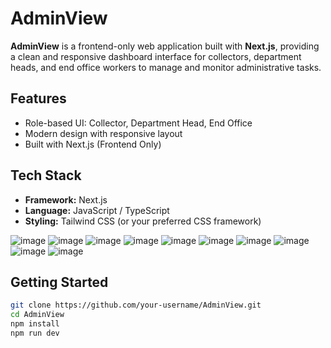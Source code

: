 # AdminView

**AdminView** is a frontend-only web application built with **Next.js**, providing a clean and responsive dashboard interface for collectors, department heads, and end office workers to manage and monitor administrative tasks.

## Features

- Role-based UI: Collector, Department Head, End Office
- Modern design with responsive layout
- Built with Next.js (Frontend Only)

## Tech Stack

- **Framework:** Next.js
- **Language:** JavaScript / TypeScript
- **Styling:** Tailwind CSS (or your preferred CSS framework)

![image](https://github.com/user-attachments/assets/73c0c62c-ea1d-45a3-a53f-511f98105e14)
![image](https://github.com/user-attachments/assets/4a6381d3-0d4a-4a7c-a71c-6886fed39aee)
![image](https://github.com/user-attachments/assets/434b03ba-7486-4038-b095-db14d65e2cb1)
![image](https://github.com/user-attachments/assets/54cde6ad-e857-47cc-b068-21742e8bcdfb)
![image](https://github.com/user-attachments/assets/72d32261-96a9-4439-a2e9-3fef97f0433c)
![image](https://github.com/user-attachments/assets/9f5aead4-46fd-4194-b492-1841b3ae29c4)
![image](https://github.com/user-attachments/assets/93fd490b-bd52-43e0-91dc-fc3e987e05d3)
![image](https://github.com/user-attachments/assets/a31e1a72-6807-4f8f-ac96-13428dc7f957)
![image](https://github.com/user-attachments/assets/a06658e2-cc2c-4a2c-b1f4-685fb0dfc501)
![image](https://github.com/user-attachments/assets/1ca68938-486f-4791-8a82-78f177e08e0a)

## Getting Started

```bash
git clone https://github.com/your-username/AdminView.git
cd AdminView
npm install
npm run dev

